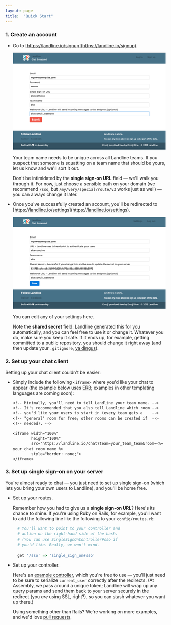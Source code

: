 ```yaml
---
layout: page
title:  "Quick Start"
---
```


<a name="get-started"></a>
### 1. Create an account

- Go to [https://landline.io/signup](https://landline.io/signup).

    ![Signup](images/signup.png)

    Your team name needs to be unique across all Landline teams. If you suspect that someone is squatting on a team name that should be yours, let us know and we'll sort it out.

    Don't be intimidated by the **single sign-on URL** field &mdash; we'll walk you through it. For now, just choose a sensible path on your domain (we recommend `/sso`, but `/my/very/special/route/v3` works just as well) &mdash; you can always change it later.

- Once you've successfully created an account, you'll be redirected to [https://landline.io/settings](https://landline.io/settings).

    ![Settings](images/settings.png)

    You can edit any of your settings here.

    Note the **shared secret** field: Landline generated this for you automatically, and you can feel free to use it or change it. Whatever you do, make sure you keep it safe. If it ends up, for example, getting committed to a public repository, you should change it right away (and then update your `.gitignore`, [ya dingus](https://www.youtube.com/watch?v=9mpU1uFrvgQ&t=0m4s)).

<a name="set-up-chat"></a>
### 2. Set up your chat client

Setting up your chat client couldn't be easier:

- Simply include the following `<iframe>` where you'd like your chat to appear (the example below uses [ERB](http://ruby-doc.org/stdlib-2.2.1/libdoc/erb/rdoc/ERB.html); examples in other templating languages are coming soon):

    ```
    <!-- Minimally, you'll need to tell Landline your team name. -->
    <!-- It's recommended that you also tell Landline which room -->
    <!-- you'd like your users to start in (every team gets a    -->
    <!-- "general" room for free; other rooms can be created if  -->
    <!-- needed). -->

    <iframe width="100%"
            height="100%"
            src="https://landline.io/chat?team=your_team_team&room=<%= your_chat_room_name %>
            style="border: none;">
    </iframe>
    ```

<a name="set-up-sso"></a>
### 3. Set up single sign-on on your server

You're almost ready to chat &mdash; you just need to set up single sign-on (which lets you bring your own users to Landline), and you'll be home free.

- Set up your routes.

    Remember how you had to give us a **single sign-on URL**? Here's its chance to shine. If you're using Ruby on Rails, for example, you'll want to add the following line like the following to your `config/routes.rb`:

    ```ruby
      # You'll want to point to your controller and
      # action on the right-hand side of the hash.
      # (You can use SingleSignOnController#sso if
      # you'd like. Really, we won't mind.

      get '/sso' => 'single_sign_on#sso'
    ```

- Set up your controller.

    Here's an [example controller](https://github.com/asm-products/landline-docs/blob/gh-pages/examples/single_sign_on_controller.rb), which you're free to use &mdash; you'll just need to be sure to serialize `current_user` correctly after the redirects. (At Assembly, we pass around a unique token; Landline will wrap up any query params and send them back to your server securely in the redirect (you *are* using SSL, right?), so you can stash whatever you want up there.)

    Using something other than Rails? We're working on more examples, and we'd love [pull requests](https://github.com/asm-products/landline-docs).
